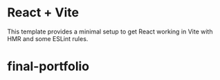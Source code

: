 # React + Vite

This template provides a minimal setup to get React working in Vite with HMR and some ESLint rules.

# final-portfolio

